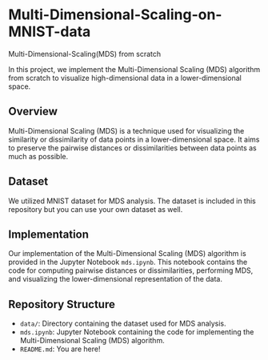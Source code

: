 # Multi-Dimensional-Scaling-on-MNIST-data
Multi-Dimensional-Scaling(MDS) from scratch

In this project, we implement the Multi-Dimensional Scaling (MDS) algorithm from scratch to visualize high-dimensional data in a lower-dimensional space.

## Overview

Multi-Dimensional Scaling (MDS) is a technique used for visualizing the similarity or dissimilarity of data points in a lower-dimensional space. It aims to preserve the pairwise distances or dissimilarities between data points as much as possible.

## Dataset

We utilized MNIST dataset for MDS analysis. The dataset is included in this repository but you can use your own dataset as well.

## Implementation

Our implementation of the Multi-Dimensional Scaling (MDS) algorithm is provided in the Jupyter Notebook `mds.ipynb`. This notebook contains the code for computing pairwise distances or dissimilarities, performing MDS, and visualizing the lower-dimensional representation of the data.

## Repository Structure

- `data/`: Directory containing the dataset used for MDS analysis.
- `mds.ipynb`: Jupyter Notebook containing the code for implementing the Multi-Dimensional Scaling (MDS) algorithm.
- `README.md`: You are here!
